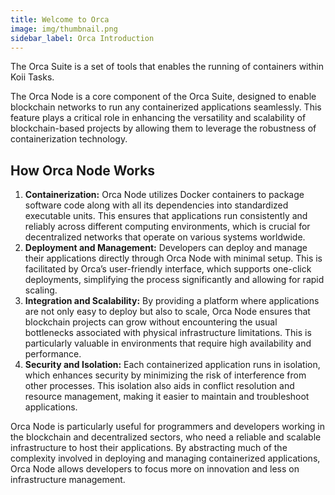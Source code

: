 ```yaml
---
title: Welcome to Orca
image: img/thumbnail.png
sidebar_label: Orca Introduction
---
```


The Orca Suite is a set of tools that enables the running of containers within Koii Tasks.

The Orca Node is a core component of the Orca Suite, designed to enable blockchain networks to run any containerized applications seamlessly. This feature plays a critical role in enhancing the versatility and scalability of blockchain-based projects by allowing them to leverage the robustness of containerization technology.

## How Orca Node Works

1. **Containerization:** Orca Node utilizes Docker containers to package software code along with all its dependencies into standardized executable units. This ensures that applications run consistently and reliably across different computing environments, which is crucial for decentralized networks that operate on various systems worldwide.
2. **Deployment and Management:** Developers can deploy and manage their applications directly through Orca Node with minimal setup. This is facilitated by Orca’s user-friendly interface, which supports one-click deployments, simplifying the process significantly and allowing for rapid scaling.
3. **Integration and Scalability:** By providing a platform where applications are not only easy to deploy but also to scale, Orca Node ensures that blockchain projects can grow without encountering the usual bottlenecks associated with physical infrastructure limitations. This is particularly valuable in environments that require high availability and performance.
4. **Security and Isolation:** Each containerized application runs in isolation, which enhances security by minimizing the risk of interference from other processes. This isolation also aids in conflict resolution and resource management, making it easier to maintain and troubleshoot applications.

Orca Node is particularly useful for programmers and developers working in the blockchain and decentralized sectors, who need a reliable and scalable infrastructure to host their applications. By abstracting much of the complexity involved in deploying and managing containerized applications, Orca Node allows developers to focus more on innovation and less on infrastructure management.
